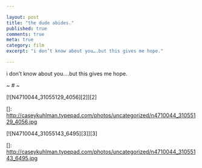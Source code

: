 ```yaml
---

layout: post
title: "the dude abides."
published: true
comments: true
meta: true
category: film
excerpt: "i don’t know about you….but this gives me hope."

---
```


i don’t know about you….but this gives me hope.

~ # ~

[![N4710044_31055129_4056][2]][2] 

 []: http://caseykuhlman.typepad.com/photos/uncategorized/n4710044_31055129_4056.jpg



[![N4710044_31055143_6495][3]][3]

 []: http://caseykuhlman.typepad.com/photos/uncategorized/n4710044_31055143_6495.jpg